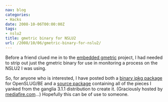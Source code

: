 ```yaml
---
nav: blog
categories:
- Hacks
date: 2008-10-06T00:00:00Z
tags:
- nslu2
title: gmetric binary for NSLU2
url: /2008/10/06/gmetric-binary-for-nslu2/
---
```


Before a friend clued me in to the [embedded gmetric][1] project, I had needed to strip out just the gmetric binary for use in monitoring a process on the NSLU2 I was using.

 [1]: http://code.google.com/p/embeddedgmetric/

So, for anyone who is interested, I have posted both a [binary ipkg package][2] for OpenSLUG/BE and a [source package][3] containing all of the pieces I yanked from the ganglia 3.1.1 distribution to create it. (Graciously hosted by [mediafire.com][4]…) Hopefully this can be of use to someone.

 [2]: http://www.mediafire.com/file/ixjnx2sjwue/gmetric_3.1.1_1.armv5teb.ipk
 [3]: http://www.mediafire.com/file/wdnlyyyr6wi/gmetric-src-3.1.1.tar.bz2
 [4]: http://www.mediafire.com/
